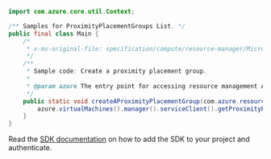 ```java
import com.azure.core.util.Context;

/** Samples for ProximityPlacementGroups List. */
public final class Main {
    /*
     * x-ms-original-file: specification/compute/resource-manager/Microsoft.Compute/stable/2021-07-01/examples/compute/ListProximityPlacementGroupsInASubscription.json
     */
    /**
     * Sample code: Create a proximity placement group.
     *
     * @param azure The entry point for accessing resource management APIs in Azure.
     */
    public static void createAProximityPlacementGroup(com.azure.resourcemanager.AzureResourceManager azure) {
        azure.virtualMachines().manager().serviceClient().getProximityPlacementGroups().list(Context.NONE);
    }
}
```

Read the [SDK documentation](https://github.com/Azure/azure-sdk-for-java/blob/azure-resourcemanager_2.11.0/sdk/resourcemanager/azure-resourcemanager/README.md) on how to add the SDK to your project and authenticate.
